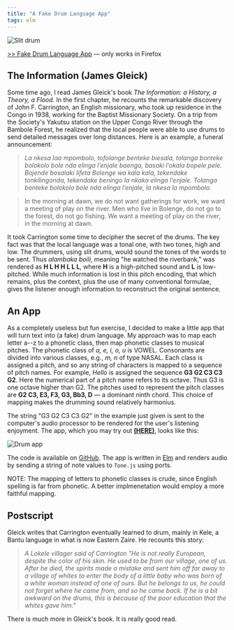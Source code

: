 ```yaml
---
title: "A Fake Drum Language App"
tags: elm
---
```


![Slit drum](http://noteimages.s3.amazonaws.com/jim_images/slit-drums.png)

[>> Fake Drum Language App](https://jxxcarlson.github.io/app/drumlanguage.html) — only works in Firefox

## The Information (James Gleick)

Some time ago, I read James Gleick's book *The Information: a History,
a Theory, a Flood.*  In the first chapter, he recounts the remarkable
discovery of John F. Carrington, an English missionary, who took up
residence in the Congo in 1938, working for the Baptist Missionary Society.
On a trip from the Society's Yakutsu station on the Upper Congo River
through the Bambole Forest, he realized that the local people were able to
use drums to send detailed messages over long distances.  Here
is an example, a funeral announcement:

> _La nkesa laa mpombolo, tofolange benteke biesala, tolanga bonteke bolokolo bole nda elinga l’enjale baenga, basaki l’okala bopele pele. Bojende bosalaki lifeta Bolenge wa kala kala, tekendake tonkilingonda, tekendake beningo la nkaka elinga l’enjale. Tolanga bonteke bolokolo bole nda elinga l’enjale, la nkesa la mpombolo._

> In the morning at dawn, we do not want gatherings for work, we want a meeting of play on the river. Men who live in Bolenge, do not go to the forest, do not go fishing. We want a meeting of play on the river, in the morning at dawn.

It took Carrington some time to decipher the secret of the drums.  The key
fact was that the local language
was a tonal one, with two tones, high and low.  The drummers, using slit drums,
would sound the tones of the words to be sent.  Thus
*alambaka boili*, meaning "he watched the riverbank," was rendered as
**H L H H L L L**, where **H** is a high-pitched sound and **L** is low-pitched.
While much information is lost in this pitch encoding, that which remains,
plus the context, plus the use of many conventional formulae, gives the listener enough
information to reconstruct the original sentence.

## An App

As a completely useless but fun exercise, I decided to make a
little app that will turn text into (a fake) drum language.  My approach
was to map each letter a--z to a phonetic class, then map phonetic
classes to musical pitches.  The phonetic class of *a, e, i, o, u*
is VOWEL.  Consonants are divided into various classes, e.g., *m, n*
of type NASAL.  Each class is assigned a pitch, and so any string of
characters is mapped to a sequence of pitch names.  For example, *Hello*
is assigned the sequence **G3 G2 C3 C3 G2**.  Here the numerical part
of a pitch name refers to its octave.  Thus G3 is one octave higher than G2.
The pitches used to represent the pitch classes are **G2 C3, E3, F3, G3, Bb3, D**
— a dominant ninth chord.  This choice of mapping makes the drumming sound
relatively harmonius.

The string "G3 G2 C3 C3 G2" in the example just given is
sent to the computer's audio processor to be rendered for the
user's listening enjoyment.  The app, which you may try out
**[(HERE)](https://jxxcarlson.github.io/app/drumlanguage.html)**, looks like this:

![Drum app](http://noteimages.s3.amazonaws.com/jim_images/drum_app.png)

The code is available on [GitHub](https://github.com/jxxcarlson/DrumLanguage).
The app is written in [Elm](https://elm-lang.org/) and renders audio
by sending a string of note values to `Tone.js` using ports.

NOTE: The mapping of letters to phonetic classes is crude, since
English spelling is far from phonetic.  A better implmenetation
would employ a more faithful mapping.

## Postscript

Gleick writes that Carrington eventually learned to drum, mainly in Kele, a
Bantu language in what is now Eastern Zaire.  He recounts this story:

> *A Lokele villager said of Carrington "He is not really
European, despite the color of his skin. He used to be from
our village, one of us. After he died, the spirits made a mistake
and sent him off far away to a village of whites to enter the
body of a little baby who was born of a white woman instead
of one of ours. But he belongs to us, he could not forget where
he came from, and so he came back.  If he is a bit awkward on the
drums, this is because of the poor education that the whites gave him."*

There is much more in Gleick's book. It is really good read.
